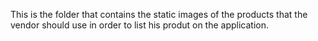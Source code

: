 This is the folder that contains the static images of 
the products that the vendor should use in order to 
list his produt on the application.
